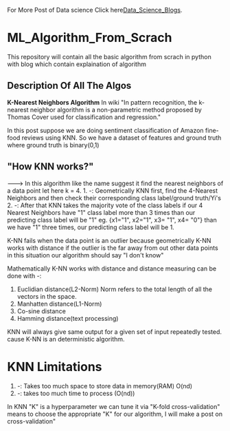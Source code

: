 For More Post of Data science Click here[Data_Science_Blogs](https://datascienceblogs.herokuapp.com/).
# ML_Algorithm_From_Scrach
This repository will contain all the basic algorithm from scrach in python with blog which contain explaination of algorithm
## Description Of All The Algos
**K-Nearest Neighbors Algorithm**
In wiki "In pattern recognition, the k-nearest neighbor algorithm is a non-parametric method proposed by Thomas Cover used for classification and regression."

In this post suppose we are doing sentiment classification of  Amazon fine-food reviews using KNN.
So we have a dataset of features and ground truth where ground truth is binary(0,1)

## "How KNN works?"
---> In this algorithm like the name suggest it find the nearest neighbors of a data point let here k = 4.
        1. -: Geometrically KNN first, find the 4-Nearest Neighbors and then check their corresponding class label/ground truth/Yi's 
        2. -: After that KNN takes the majority vote of the class labels if our 4 Nearest Neighbors have "1" class label  more than 3 times than our 
               predicting class label will be "1" eg. {x1="1", x2="1", x3= "1", x4= "0"} than we have "1" three times, our predicting class label will be 1.
       

K-NN fails when the data point is an outlier because geometrically K-NN works with distance if the outlier is the far away from out other data points in this situation our algorithm should say "I don't know"

Mathematically K-NN works with distance and distance measuring can be done with -:
1. Euclidian distance(L2-Norm) Norm refers to the total length of all the vectors in the space.
2. Manhatten distance(L1-Norm)
3. Co-sine distance
4. Hamming distance(text processing)

KNN will always give same output for a given set of input repeatedly tested. cause K-NN is an deterministic algorithm.

# KNN Limitations 
1. -: Takes too much space to store data in memory(RAM) O(nd)
2. -: takes too much time to process (O(nd))

In KNN "K" is a hyperparameter we can tune it via "K-fold cross-validation" means to choose the appropriate "K" for our algorithm, I will make a post on cross-validation"

